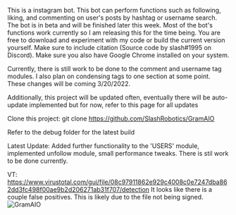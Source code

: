 This is a instagram bot. This bot can perform functions such as following, liking, and commenting on user's posts by hashtag or username search. The bot is
in beta and will be finished later this week. Most of the bot's functions work currently so I am releasing this for the time being. You are free to download and
experiment with my code or build the current version yourself. Make sure to include citation (Source code by slash#1995 on Discord). Make sure you also have Google Chrome installed on your system.

Currently, there is still work to be done to the comment and username tag modules. I also plan on condensing tags to one section at some point. These changes will be coming 3/20/2022.

Additionally, this project will be updated often, eventually there will be auto-update implemented but for now, refer to this page for all updates

Clone this project: git clone https://github.com/SlashRobotics/GramAIO

Refer to the debug folder for the latest build

Latest Update: Added further functionality to the 'USERS' module, implemented unfollow module, small performance tweaks. There is stil work to be done currently.

VT: https://www.virustotal.com/gui/file/08c97911862e929c4008c0e7247dba862dd3fc498f00ae9b2d206271ab31f707/detection
It looks like there is a couple false positives. This is likely due to the file not being signed.
![GramAIO](https://user-images.githubusercontent.com/97326643/158081533-b0f1c400-5ffd-421b-b16b-98547fb53404.PNG)
